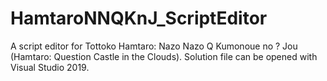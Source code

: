 # HamtaroNNQKnJ_ScriptEditor
A script editor for Tottoko Hamtaro: Nazo Nazo Q Kumonoue no ? Jou (Hamtaro: Question Castle in the Clouds). Solution file can be opened with Visual Studio 2019.
